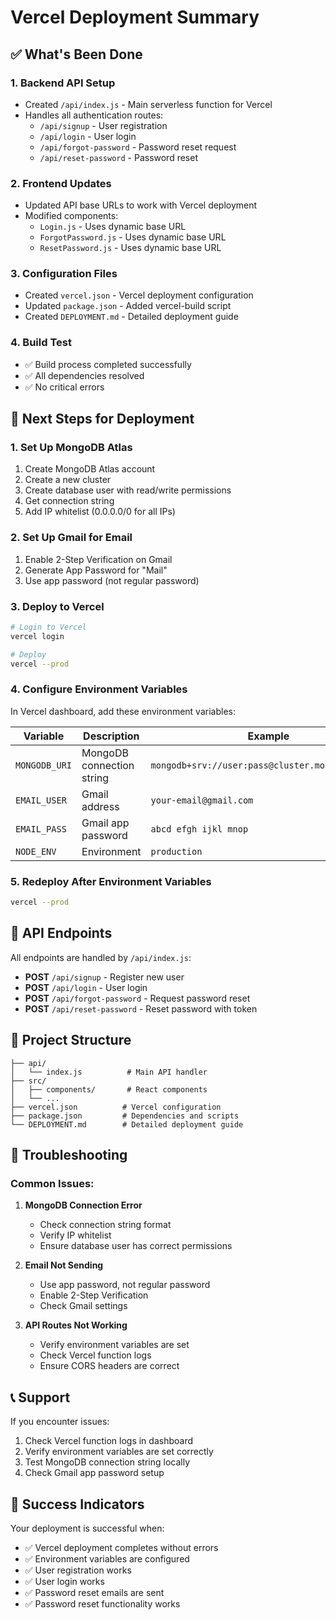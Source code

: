 # Vercel Deployment Summary

## ✅ What's Been Done

### 1. **Backend API Setup**
- Created `/api/index.js` - Main serverless function for Vercel
- Handles all authentication routes:
  - `/api/signup` - User registration
  - `/api/login` - User login
  - `/api/forgot-password` - Password reset request
  - `/api/reset-password` - Password reset

### 2. **Frontend Updates**
- Updated API base URLs to work with Vercel deployment
- Modified components:
  - `Login.js` - Uses dynamic base URL
  - `ForgotPassword.js` - Uses dynamic base URL
  - `ResetPassword.js` - Uses dynamic base URL

### 3. **Configuration Files**
- Created `vercel.json` - Vercel deployment configuration
- Updated `package.json` - Added vercel-build script
- Created `DEPLOYMENT.md` - Detailed deployment guide

### 4. **Build Test**
- ✅ Build process completed successfully
- ✅ All dependencies resolved
- ✅ No critical errors

## 🚀 Next Steps for Deployment

### 1. **Set Up MongoDB Atlas**
1. Create MongoDB Atlas account
2. Create a new cluster
3. Create database user with read/write permissions
4. Get connection string
5. Add IP whitelist (0.0.0.0/0 for all IPs)

### 2. **Set Up Gmail for Email**
1. Enable 2-Step Verification on Gmail
2. Generate App Password for "Mail"
3. Use app password (not regular password)

### 3. **Deploy to Vercel**
```bash
# Login to Vercel
vercel login

# Deploy
vercel --prod
```

### 4. **Configure Environment Variables**
In Vercel dashboard, add these environment variables:

| Variable | Description | Example |
|----------|-------------|---------|
| `MONGODB_URI` | MongoDB connection string | `mongodb+srv://user:pass@cluster.mongodb.net/db` |
| `EMAIL_USER` | Gmail address | `your-email@gmail.com` |
| `EMAIL_PASS` | Gmail app password | `abcd efgh ijkl mnop` |
| `NODE_ENV` | Environment | `production` |

### 5. **Redeploy After Environment Variables**
```bash
vercel --prod
```

## 🔧 API Endpoints

All endpoints are handled by `/api/index.js`:

- **POST** `/api/signup` - Register new user
- **POST** `/api/login` - User login
- **POST** `/api/forgot-password` - Request password reset
- **POST** `/api/reset-password` - Reset password with token

## 📁 Project Structure

```
├── api/
│   └── index.js          # Main API handler
├── src/
│   ├── components/       # React components
│   └── ...
├── vercel.json          # Vercel configuration
├── package.json         # Dependencies and scripts
└── DEPLOYMENT.md        # Detailed deployment guide
```

## 🐛 Troubleshooting

### Common Issues:

1. **MongoDB Connection Error**
   - Check connection string format
   - Verify IP whitelist
   - Ensure database user has correct permissions

2. **Email Not Sending**
   - Use app password, not regular password
   - Enable 2-Step Verification
   - Check Gmail settings

3. **API Routes Not Working**
   - Verify environment variables are set
   - Check Vercel function logs
   - Ensure CORS headers are correct

## 📞 Support

If you encounter issues:
1. Check Vercel function logs in dashboard
2. Verify environment variables are set correctly
3. Test MongoDB connection string locally
4. Check Gmail app password setup

## 🎉 Success Indicators

Your deployment is successful when:
- ✅ Vercel deployment completes without errors
- ✅ Environment variables are configured
- ✅ User registration works
- ✅ User login works
- ✅ Password reset emails are sent
- ✅ Password reset functionality works 